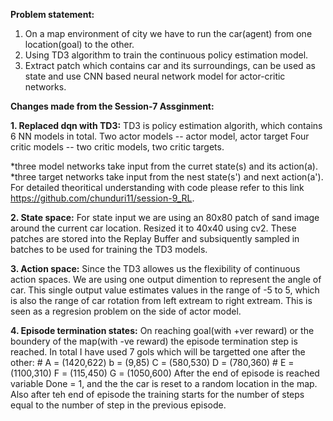 **Problem statement:**
1. On a map environment of city we have to run the car(agent) from one location(goal) to the other.
2. Using TD3 algorithm to train the continuous policy estimation model.
3. Extract patch which contains car and its surroundings, can be used as state and use CNN based neural network model for actor-critic networks.


**Changes made from the Session-7 Assginment:**

**1. Replaced dqn with TD3:**
TD3 is policy estimation algorith, which contains 6 NN models in total.
Two actor models -- actor model, actor target
Four critic models -- two critic models, two critic targets.

*three model networks take input from the curret state(s) and its action(a).
*three target networks take input from the nest state(s') and next action(a').
For detailed theoritical understanding with code please refer to this link https://github.com/chunduri11/session-9_RL.


**2. State space:**
For state input we are using an 80x80 patch of sand image around the current car location. Resized it to 40x40 using cv2.
These patches are stored into the Replay Buffer and subsiquently sampled in batches to be used for training the TD3 models.

**3. Action space:**
Since the TD3 allowes us the flexibility of continuous action spaces. We are using one output dimention to represent the angle of car. This single output value estimates values in the range of -5 to 5, which is also the range of car rotation from left extream to right extream. This is seen as a regresion problem on the side of actor model.

**4. Episode termination states:**
On reaching goal(with +ver reward) or the boundery of the map(with -ve reward) the episode termination step is reached.
In total I have used 7 gols which will be targetted one after the other:
        # A = (1420,622)  b = (9,85)  C = (580,530) D = (780,360) 
        # E = (1100,310) F = (115,450) G = (1050,600)
After the end of episode is reached variable Done = 1, and the the car is reset to a random location in the map.
Also after teh end of episode the training starts for the number of steps equal to the number of step in the previous episode.


